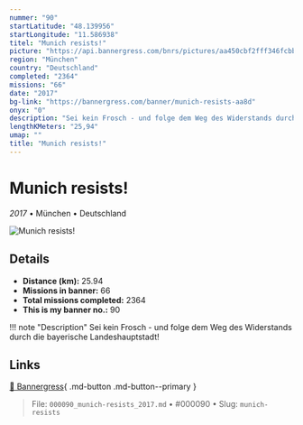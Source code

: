 ```yaml
---
nummer: "90"
startLatitude: "48.139956"
startLongitude: "11.586938"
titel: "Munich resists!"
picture: "https://api.bannergress.com/bnrs/pictures/aa450cbf2fff346fcbba9f846ff0b53f"
region: "München"
country: "Deutschland"
completed: "2364"
missions: "66"
date: "2017"
bg-link: "https://bannergress.com/banner/munich-resists-aa8d"
onyx: "0"
description: "Sei kein Frosch - und folge dem Weg des Widerstands durch die bayerische Landeshauptstadt!"
lengthKMeters: "25,94"
umap: ""
title: "Munich resists!"
---
```

# Munich resists!

*2017* • München • Deutschland

![Munich resists!](https://api.bannergress.com/bnrs/pictures/aa450cbf2fff346fcbba9f846ff0b53f)

## Details
- **Distance (km):** 25.94
- **Missions in banner:** 66
- **Total missions completed:** 2364
- **This is my banner no.:** 90


!!! note "Description"
    Sei kein Frosch - und folge dem Weg des Widerstands durch die bayerische Landeshauptstadt!



## Links
[🔗 Bannergress](https://bannergress.com/banner/munich-resists-aa8d){ .md-button .md-button--primary }



> File: `000090_munich-resists_2017.md` • #000090 • Slug: `munich-resists`
